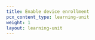 ```yaml
---
title: Enable device enrollment
pcx_content_type: learning-unit
weight: 1
layout: learning-unit
---
```

